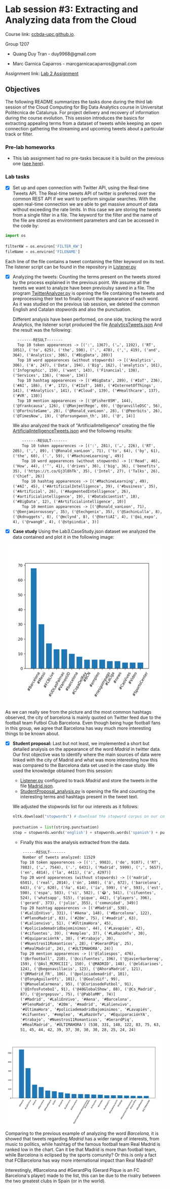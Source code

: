 # Lab session #3: Extracting and Analyzing data from the Cloud

Course link: [ccbda-upc.github.io](https://ccbda-upc.github.io/).

Group 1207

-   Quang Duy Tran - duy9968\@gmail.com

-   Marc Garnica Caparros - marcgarnicacaparros\@gmail.com

Assignment link: [Lab 2 Assignment](https://github.com/CCBDA-UPC/Assignments-2018/blob/master/Lab03.md)

## Objectives

The following README summarizes the tasks done during the third lab session
of the Cloud Computing for Big Data Analytics course in Universitat Politècnica
de Catalunya. For project delivery and recovery of information during the course evolution.
This session introduces the basics for extracting appealing terms from a dataset of tweets while keeping an open connection gathering the streaming and upcoming tweets about a particular track or filter.

### Pre-lab homeworks

-   This lab assignment had no pre-tasks because it is build on the previous one ([see here](https://github.com/duy-tran/CLOUD-COMPUTING-CLASS-2018/tree/master/Lab2)).

### Lab tasks

-  [x] Set up and open connection with Twitter API, using the Real-time Tweets API. The Real-time tweets API of twitter is preferred over the common REST API if we want to perform singular searches. With the open real-time connection we are able to get massive amount of data without exceeding the rate limits. In this case we are storing the tweets from a single filter in a file. The keyword for the filter and the name of the file are stored as environment parameters and can be accessed in the code by:

```python
import os

filterKW = os.environ['FILTER_KW']
fileName = os.environ['FILENAME']
```
Each line of the file contains a tweet containing the filter keyword on its text. The listener script can be found in the repository in [Listener.py](Listener.py)

- [x] Analyzing the tweets: Counting the terms present on the tweets stored by the process explained in the previous point. We assume all the tweets we want to analyze have been previoulsy saved in a file. The program [TwitterAnalyzer.py](TwitterAnalyzer.py) is opening the file containing the tweets and preprocessing their text to finally count the appearance of each word. As it was studied on the previous lab session, we deleted the common English and Catalan stopwords and also the punctuation.

    Different analysis have been performed, on one side, tracking the word Analytics, the listener script produced the file [AnalyticsTweets.json](AnalyticsTweets.json) And the result was the following:

        -------RESULT-------
        Top 10 token appearences -> [(':', 1367), ('…', 1192), ('RT', 1051), ('to', 625), ('the', 590), ('.', 478), (',', 419), ('and', 364), ('Analytics', 306), ('#BigData', 289)]
        Top 10 word appearences (without stopwords) -> [('Analytics', 306), ('A', 247), ('Data', 194), ('Big', 162), ('analytics', 161), ('Infographic', 159), ('want', 143), ('Financial', 138), ('Services', 136), ('move', 134)]
        Top 10 hashtag appearences -> [('#BigData', 289), ('#IoT', 236), ('#AI', 186), ('#', 172), ('#IIoT', 160), ('#InternetOfThings', 141), ('#Analytics', 141), ('#Cloud', 139), ('#Healthcare', 137), ('#VR', 130)]
        Top 10 mention appearences -> [('@Fisher85M', 144), ('@frankcausa', 126), ('@ManjeetRege', 69), ('@granvilleDSC', 56), ('@FortniteGame', 28), ('@Ronald_vanLoon', 28), ('@Peerbits', 26), ('@TimesNow', 19), ('@forsungwoon_th', 18), ('@', 14)]

    We also analyzed the track of "ArtificialIntelligence" creating the file [ArtificialIntelligenceTweets.json](ArtificialIntelligenceTweets.json) and the following results:

          -------RESULT-------
          Top 10 token appearences -> [(':', 281), ('…', 226), ('RT', 205), (',', 89), ('@Ronald_vanLoon', 71), ('to', 64), ('by', 61), ('the', 60), ('.', 59), ('#MachineLearning', 49)]
          Top 10 word appearences (without stopwords) -> [('Read', 46), ('How', 44), ('’', 41), ('drives', 36), ('big', 36), ('benefits', 35), ('https://t.co/Gj3l8hTk', 35), ('Intel', 27), ('Talks', 26), ('Chief', 26)]
          Top 10 hashtag appearences -> [('#MachineLearning', 49), ('#AI', 45), ('#ArtificialIntelligence', 39), ('#business', 35), ('#Artificial', 26), ('#AugmentedIntelligence', 26), ('#artificialintelligence', 19), ('#DataScientist', 18), ('#BigData', 12), ('#Artificialintelligence', 10)]
          Top 10 mention appearences -> [('@Ronald_vanLoon', 71), ('@benjaminroussey', 35), ('@techgenix', 35), ('@SachinLulla', 8), ('@kdnuggets', 8), ('@mclynd', 8), ('@VertiAI', 4), ('@ai_expo', 4), ('@rwang0', 4), ('@stpiindia', 3)]

- [x] **Case study** Using the Lab3.CaseStudy.json dataset we analyzed the data contained and plot it in the following image:

<p align="center">
  <img src="CaseStudy.png">
</p>

As we can really see from the picture and the most common hashtags observed, the city of barcelona is mainly quoted on Twitter feed due to the football team Futbol Club Barcelona. Even though being huge football fans in this group, we agree that Barcelona has way much more interesting things to be known about.

- [x] **Student proposal:** Last but not least, we implemented a short but detailed analysis on the appearance of the word _Madrid_ in twitter data. Our first objective was to identify where the main sources of data were linked with the city of Madrid and what was more interesting how this was compared to the Barcelona data set used in the case study. We used the knowledge obtained from this session:
   - [Listener.py](Listener.py) configured to track _Madrid_ and store the tweets in the file [Madrid.json](Madrid.json).
   - [StudentProposal_analysis.py](StudentProposal_analysis.py) is opening the file and counting the interesting terms and hashtags present in the tweet text.

   We adjusted the stopwords list for our interests as it follows:
   ```python
   nltk.download("stopwords") # download the stopword corpus on our computer

   punctuation = list(string.punctuation)
   stop = stopwords.words('english') + stopwords.words('spanish') + punctuation + ['rt', 'via', 'RT', '…', '#', 'ี', '️', '¿', '¡', '’']

   ```

   - Finally this was the analysis extracted from the data.

          ------RESULT-------
          Number of tweets analyzed: 11529
         Top 10 token appearences -> [(':', 9983), ('de', 9107), ('RT', 7883), ('…', 7544), ('.', 6431), ('Madrid', 5999), (',', 5657), ('en', 4814), ('la', 4411), ('a', 4297)]
         Top 20 word appearences (without stopwords) -> [('madrid', 6501), ('real', 2014), ('ón', 1460), ('á', 672), ('barcelona', 643), ('ó', 620), ('ña', 614), ('ía', 599), ('é', 593), ('est', 590), ('espa', 583), ('si', 582), ('😂', 541), ('cifuentes', 524), ('whatsapp', 515), ('pique', 442), ('players', 396), ('gerard', 373), ('julio', 355), ('comunidad', 349)]
         Top 20 hashtag appearences -> [('#Madrid', 538), ('#LaliEnVivo', 331), ('#Aena', 148), ('#Barcelona', 122), ('#PlenoMadrid', 83), ('#20m', 75), ('#madrid', 63), ('#Lalienvivo', 51), ('#ÚltimaHora', 45), ('#policiademadridbajominimos', 44), ('#Lavapiés', 42), ('#cifuentes', 39), ('#empleo', 37), ('#LaRazónTv', 30), ('#EquiparaciónYA', 30), ('#trabajo', 30), ('#Nuestros11Romanticos', 28), ('#GerardPiq', 25), ('#RealMadrid', 24), ('#ÚLTIMAHORA', 24)]
         Top 20 mention appearences -> [('@laliespos', 476), ('@brfootball', 210), ('@ccifuentes', 196), ('@javierbarberog', 159), ('@Asl_MCMXCIII', 150), ('@MADRID', 148), ('@eldiarioes', 124), ('@begonavillacis', 123), ('@AhoraMadrid', 121), ('@RMadrid_FR', 106), ('@policiademadrid', 101), ('@TonyAguilarOfi', 101), ('@GoalsGif', 99), ('@ManuelaCarmena', 95), ('@CuriosodeFutbol', 91), ('@InfosFuteboI', 91), ('@40GlobalShow', 88), ('@Cs_Madrid', 87), ('@jorgepsuv', 75), ('@PabloMM', 74)]
         ('#Madrid', '#LaliEnVivo', '#Aena', '#Barcelona', '#PlenoMadrid', '#20m', '#madrid', '#Lalienvivo', '#ÚltimaHora', '#policiademadridbajominimos', '#Lavapiés', '#cifuentes', '#empleo', '#LaRazónTv', '#EquiparaciónYA', '#trabajo', '#Nuestros11Romanticos', '#GerardPiq', '#RealMadrid', '#ÚLTIMAHORA') (538, 331, 148, 122, 83, 75, 63, 51, 45, 44, 42, 39, 37, 30, 30, 30, 28, 25, 24, 24)


<p align="center">
     <img src="Madrid.png">
</p>

   Comparing to the previous example of analyzing the word _Barcelona,_ it is showed that tweets regarding _Madrid_ has a wider range of interests, from music to politics, while hashtag of the famous football team Real Madrid is ranked low in the chart. Can it be that Madrid is more than football team, while Barcelona is eclipsed by the sports comunity? Or this is only a fact that FCBarcelona has way more international impact than Real Madrid?

   Interestingly, #Barcelona and #GerardPiq (Gerard Pique is an FC Barcelona's player) made to the list, this can be due to the rivalry between the two greatest clubs in Spain (or in the world).
